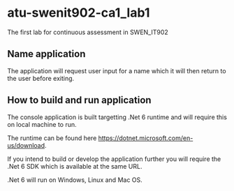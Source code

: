 # atu-swenit902-ca1_lab1
The first lab for continuous assessment in SWEN_IT902

## Name application
The application will request user input for a name which it will then return to the user before exiting.

## How to build and run application
The console application is built targetting .Net 6 runtime and will require this on local machine to run. 

The runtime can be found here https://dotnet.microsoft.com/en-us/download.

If you intend to build or develop the application further you will require the .Net 6 SDK which is available at the same URL. 

.Net 6 will run on Windows, Linux and Mac OS. 
